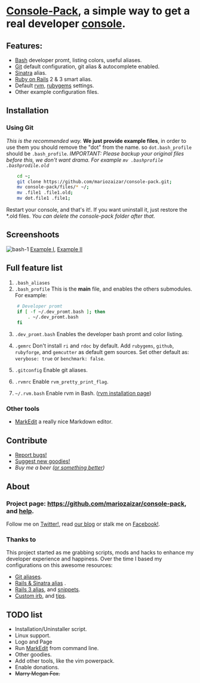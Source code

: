 # [Console-Pack][repo], a simple way to get a real developer [console][cli].

## Features:

- [Bash][bash] developer promt, listing colors, useful aliases. 
- [Git][git] default configuration, git alias & autocomplete enabled.
- [Sinatra][sinatra] alias.
- [Ruby on Rails][rails] 2 & 3 smart alias.
- Default [rvm][rvm], [rubygems][gem] settings.
- Other example configuration files. 

## Installation

### Using Git

_This is the recommended way._
**We just provide example files**, in order to use them you should remove the "dot" from the name. so `dot.bash_profile` should be `.bash_profile`. _IMPORTANT: Please backup your original files before this, we don't want drama. For example `mv .bashprofile .bashprodile.old`_

```sh
    cd ~;
    git clone https://github.com/mariozaizar/console-pack.git;
    mv console-pack/files/* ~/;
    mv .file1 .file1.old; 
    mv dot.file1 .file1;
```

Restart your console, and that's it!. If you want uninstall it, just restore the *.old files.
_You can delete the console-pack folder after that._

## Screenshoots

![bash-1](http://github.com/mariozaizar/console-pack/raw/master/images/bash-1.jpg)
[Example I](http://github.com/mariozaizar/console-pack/raw/master/images/bash-1.jpg), [Example II](http://github.com/mariozaizar/console-pack/raw/master/images/bash-2.jpg)

## Full feature list

1. `.bash_aliases`
2. `.bash_profile`
This is the **main** file, and enables the others submodules. For example:
```sh
    # Developer promt
    if [ -f ~/.dev_promt.bash ]; then
    	. ~/.dev_promt.bash
    fi
```
3. `.dev_promt.bash`
Enables the developer bash promt and color listing. 

4. `.gemrc`
Don't install `ri` and `rdoc` by default.
Add `rubygems`, `github`, `rubyforge`, and `gemcutter` as default gem sources.
Set other default as: `verybose: true` or `benchmark: false`.

5. `.gitconfig`
Enable git aliases.

2. `.rvmrc`
Enable `rvm_pretty_print_flag`.

3. `~/.rvm.bash`
Enable rvm in Bash. ([rvm installation page][rvm])
 
### Other tools

* [MarkEdit][markedit] a really nice Markdown editor.

## Contribute

* [Report bugs!](https://github.com/mariozaizar/console-pack/issues?labels=Bugs)
* [Suggest new goodies!](https://github.com/mariozaizar/console-pack/issues?labels=Features)
* _Buy me a beer ([or something better][amazon])_

## About

### Project page: <https://github.com/mariozaizar/console-pack>, and [help](https://github.com/mariozaizar/console-pack/issues?labels=Help).
Follow me on [Twitter!][twitter], read [our blog][crowdint] or stalk me on [Facebook!][facebook].

### Thanks to

This project started as me grabbing scripts, mods and hacks to enhance my developer experience and happiness.
Over the time I based my configurations on this awesome resources: 

- [Git aliases](http://library.edgecase.com/git_immersion/lab_11.html).
- [Rails & Sinatra alias](http://openmonkey.com/2009/03/06/adaptive-script-console-shell-alias-for-both-rails-and-sinatra/) .
- [Rails 3 alias](http://matthewhutchinson.net/2010/9/19/rails-3-bash-aliases-and-irbrc-configs),  and [snippets](http://snippets.rorbuilder.info/posts/show/272).
- [Custom irb](http://iain.nl/2010/07/customizing-irb-2010-edition/), and [tips](http://robots.thoughtbot.com/post/159806033/irb-script-console-tips).

## TODO list

* Installation/Uninstaller script.
* Linux support.
* Logo and Page
* Run [MarkEdit][markedit] from command line.
* Other goodies.
* Add other tools, like the vim powerpack.
* Enable donations.
* <del>Marry Megan Fox.</del>

[twitter]: http://twitter.com/mariozaizar
[facebook]: http://facebook.com/mariozaizar
[crowdint]: http://blog.crowdint.com
[amazon]: http://amzn.com/w/18ZQSVYATE5M1
[repo]: https://github.com/mariozaizar/console-pack.git;

[cli]: http://en.wikipedia.org/wiki/Command_line_interface
[markedit]: http://keshiki.net/markdown-editor/

[git]: http://git-scm.com/
[sinatra]: http://www.sinatrarb.com/
[rails]: http://rubyonrails.org/
[rvm]: https://rvm.beginrescueend.com/
[gem]: http://rubygems.org/
[bash]: http://www.gnu.org/software/bash/